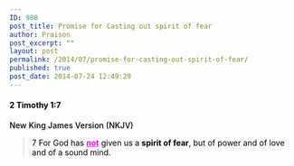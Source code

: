 ```yaml
---
ID: 980
post_title: Promise for Casting out spirit of fear
author: Praison
post_excerpt: ""
layout: post
permalink: /2014/07/promise-for-casting-out-spirit-of-fear/
published: true
post_date: 2014-07-24 12:49:29
---
```

<h4 class="passage-display" style="font-weight: 500; color: #000000;"><strong><span class="passage-display-bcv">2 Timothy 1:7</span></strong></h4>
<p class="passage-display" style="font-weight: 500; color: #000000;"><span class="passage-display-version">New King James Version (NKJV)</span></p>

<blockquote>
<p style="color: #000000;"><span id="en-NKJV-29817" class="text 2Tim-1-7"><span class="versenum">7 </span>For God has <span style="text-decoration: underline; color: #ff00ff;"><strong>not</strong></span> given us a <strong>spirit of fear</strong>, but of power and of love and of a sound mind.</span></p>
</blockquote>
<p style="color: #000000;"></p>